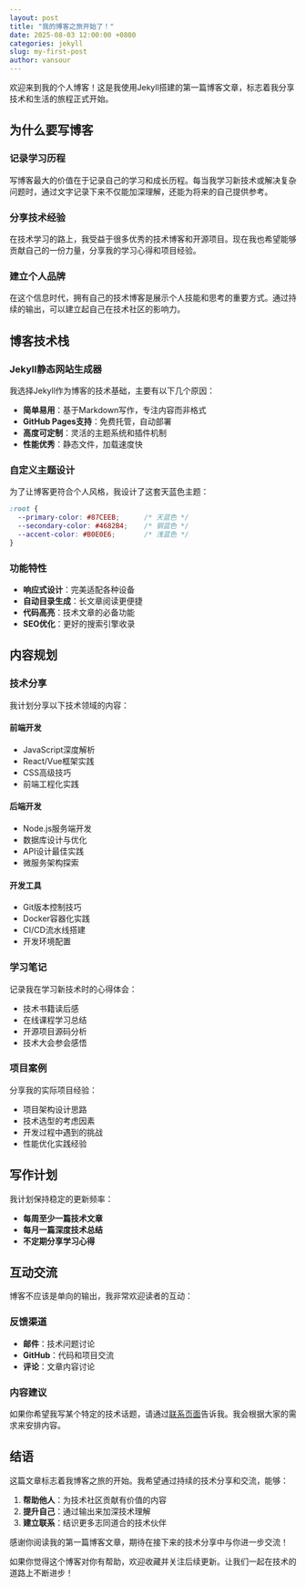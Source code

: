 ```yaml
---
layout: post
title: "我的博客之旅开始了！"
date: 2025-08-03 12:00:00 +0800
categories: jekyll
slug: my-first-post
author: vansour
---
```


欢迎来到我的个人博客！这是我使用Jekyll搭建的第一篇博客文章，标志着我分享技术和生活的旅程正式开始。

## 为什么要写博客

### 记录学习历程
写博客最大的价值在于记录自己的学习和成长历程。每当我学习新技术或解决复杂问题时，通过文字记录下来不仅能加深理解，还能为将来的自己提供参考。

### 分享技术经验
在技术学习的路上，我受益于很多优秀的技术博客和开源项目。现在我也希望能够贡献自己的一份力量，分享我的学习心得和项目经验。

### 建立个人品牌
在这个信息时代，拥有自己的技术博客是展示个人技能和思考的重要方式。通过持续的输出，可以建立起自己在技术社区的影响力。

## 博客技术栈

### Jekyll静态网站生成器
我选择Jekyll作为博客的技术基础，主要有以下几个原因：

- **简单易用**：基于Markdown写作，专注内容而非格式
- **GitHub Pages支持**：免费托管，自动部署
- **高度可定制**：灵活的主题系统和插件机制
- **性能优秀**：静态文件，加载速度快

### 自定义主题设计
为了让博客更符合个人风格，我设计了这套天蓝色主题：

```css
:root {
  --primary-color: #87CEEB;      /* 天蓝色 */
  --secondary-color: #4682B4;    /* 钢蓝色 */
  --accent-color: #B0E0E6;       /* 浅蓝色 */
}
```

### 功能特性
- **响应式设计**：完美适配各种设备
- **自动目录生成**：长文章阅读更便捷
- **代码高亮**：技术文章的必备功能
- **SEO优化**：更好的搜索引擎收录

## 内容规划

### 技术分享
我计划分享以下技术领域的内容：

#### 前端开发
- JavaScript深度解析
- React/Vue框架实践
- CSS高级技巧
- 前端工程化实践

#### 后端开发  
- Node.js服务端开发
- 数据库设计与优化
- API设计最佳实践
- 微服务架构探索

#### 开发工具
- Git版本控制技巧
- Docker容器化实践
- CI/CD流水线搭建
- 开发环境配置

### 学习笔记
记录我在学习新技术时的心得体会：

- 技术书籍读后感
- 在线课程学习总结
- 开源项目源码分析
- 技术大会参会感悟

### 项目案例
分享我的实际项目经验：

- 项目架构设计思路
- 技术选型的考虑因素
- 开发过程中遇到的挑战
- 性能优化实践经验

## 写作计划

我计划保持稳定的更新频率：

- **每周至少一篇技术文章**
- **每月一篇深度技术总结**
- **不定期分享学习心得**

## 互动交流

博客不应该是单向的输出，我非常欢迎读者的互动：

### 反馈渠道
- **邮件**：技术问题讨论
- **GitHub**：代码和项目交流
- **评论**：文章内容讨论

### 内容建议
如果你希望我写某个特定的技术话题，请通过[联系页面](/pages/contact)告诉我。我会根据大家的需求来安排内容。

## 结语

这篇文章标志着我博客之旅的开始。我希望通过持续的技术分享和交流，能够：

1. **帮助他人**：为技术社区贡献有价值的内容
2. **提升自己**：通过输出来加深技术理解
3. **建立联系**：结识更多志同道合的技术伙伴

感谢你阅读我的第一篇博客文章，期待在接下来的技术分享中与你进一步交流！

如果你觉得这个博客对你有帮助，欢迎收藏并关注后续更新。让我们一起在技术的道路上不断进步！
